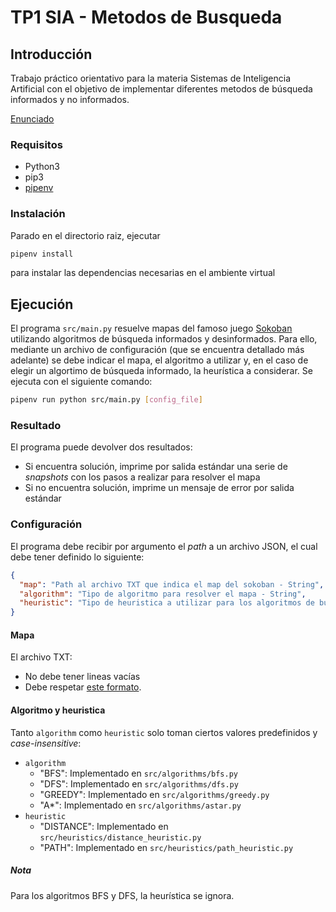 
# TP1 SIA - Metodos de Busqueda

## Introducción

Trabajo práctico orientativo para la materia Sistemas de Inteligencia Artificial con el
objetivo de implementar diferentes metodos de búsqueda informados y no informados.

[Enunciado](docs/SIA_TP1.pdf)

### Requisitos

- Python3
- pip3
- [pipenv](https://pypi.org/project/pipenv/)

### Instalación

Parado en el directorio raiz, ejecutar

```sh
pipenv install
```

para instalar las dependencias necesarias en el ambiente virtual

## Ejecución
El programa `src/main.py` resuelve mapas del famoso juego [Sokoban](http://www.game-sokoban.com/) utilizando algoritmos de búsqueda informados y desinformados.
Para ello, mediante un archivo de configuración (que se encuentra detallado más adelante) se debe indicar el mapa, el algoritmo a utilizar y, en el caso de elegir un algortimo de búsqueda informado, la heurística a considerar.
Se ejecuta con el siguiente comando:
````sh
pipenv run python src/main.py [config_file]
````

### Resultado
El programa puede devolver dos resultados:
- Si encuentra solución, imprime por salida estándar una serie de _snapshots_ con los pasos a realizar para resolver el mapa
- Si no encuentra solución, imprime un mensaje de error por salida estándar

### Configuración
El programa debe recibir por argumento el _path_ a un archivo JSON, el cual debe tener definido lo siguiente:
````json
{
  "map": "Path al archivo TXT que indica el map del sokoban - String",
  "algorithm": "Tipo de algoritmo para resolver el mapa - String",
  "heuristic": "Tipo de heuristica a utilizar para los algoritmos de búsqueda informados - String"
}
````
#### Mapa
El archivo TXT:
- No debe tener lineas vacías 
- Debe respetar [este formato](http://www.sokobano.de/wiki/index.php?title=Level_format).

#### Algoritmo y heuristica
Tanto `algorithm` como `heuristic` solo toman ciertos valores predefinidos y *case-insensitive*:
- `algorithm`
  - "BFS": Implementado en `src/algorithms/bfs.py` 
  - "DFS": Implementado en `src/algorithms/dfs.py`
  - "GREEDY": Implementado en `src/algorithms/greedy.py`
  - "A*": Implementado en `src/algorithms/astar.py`
- `heuristic`
  - "DISTANCE": Implementado en `src/heuristics/distance_heuristic.py`
  - "PATH": Implementado en `src/heuristics/path_heuristic.py`
    
##### Nota
Para los algoritmos BFS y DFS, la heurística se ignora.
